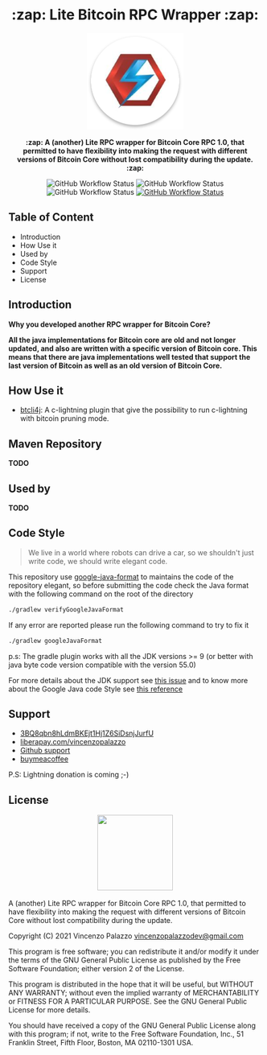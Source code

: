 <div align="center">
  <h1>:zap: Lite Bitcoin RPC Wrapper :zap:</h1>

  <img src="https://github.com/clightning4j/icons/raw/main/org/ic_launcher/res/mipmap-xxxhdpi/ic_launcher.png" />

  <p>
    <strong> :zap: A (another) Lite RPC wrapper for Bitcoin Core RPC 1.0, that permitted to have flexibility into making the request
with different versions of Bitcoin Core without lost compatibility during the update. :zap: </strong>
  </p>

  <p>
    <img alt="GitHub Workflow Status" src="https://img.shields.io/github/workflow/status/clightning4j/lite-bitcoin-rpc/Java%20CI?style=flat-square">
    <img alt="GitHub Workflow Status" src="https://img.shields.io/maven-central/v/io.github.clightning4j/lite-bitcoin-rpc?style=flat-square">
   <img alt="GitHub Workflow Status" src="https://img.shields.io/nexus/s/io.github.clightning4j/lite-bitcoin-rpc?server=https%3A%2F%2Foss.sonatype.org&style=flat-square">
    <a href="https://codecov.io/gh/clightning4j/lite-bitcoin-rpc">
     <img alt="GitHub Workflow Status" src="https://codecov.io/gh/clightning4j/lite-bitcoin-rpc/branch/main/graph/badge.svg?token=KFIW2FXMBJ">
   </a>

</p>
</div>

## Table of Content

- Introduction
- How Use it
- Used by
- Code Style
- Support
- License

## Introduction

**Why you developed another RPC wrapper for Bitcoin Core?**

__All the java implementations for Bitcoin core are old and not longer updated, and also are written with a specific version of Bitcoin core.
This means that there are java implementations well tested that support the last version of Bitcoin as well as an old version of Bitcoin Core.__

## How Use it

- [btcli4j](https://github.com/clightning4j/btcli4j): A c-lightning plugin that give the possibility to run c-lightning with bitcoin pruning mode.

## Maven Repository
__TODO__

## Used by

__TODO__

## Code Style
> We live in a world where robots can drive a car, so we shouldn't just write code, we should write elegant code.

This repository use [google-java-format](https://github.com/sherter/google-java-format-gradle-plugin) to maintains the code of the repository elegant, so
before submitting the code check the Java format with the following command on the root of the directory

```bash
./gradlew verifyGoogleJavaFormat
```

If any error are reported please run the following command to try to fix it

```bash
./gradlew googleJavaFormat
```

p.s: The gradle plugin works with all the JDK versions >= 9 (or better with java byte code version compatible with the version  55.0)

For more details about the JDK support see [this issue](https://github.com/sherter/google-java-format-gradle-plugin/issues/58)
and to know more about the Google Java code Style see [this reference](https://google.github.io/styleguide/javaguide.html)

## Support
- [3BQ8qbn8hLdmBKEjt1Hj1Z6SiDsnjJurfU](bitcoin:3BQ8qbn8hLdmBKEjt1Hj1Z6SiDsnjJurfU)
- [liberapay.com/vincenzopalazzo](https://liberapay.com/vincenzopalazzo)
- [Github support](https://github.com/sponsors/vincenzopalazzo)
- [buymeacoffee](https://www.buymeacoffee.com/vincenzopalazzo)

P.S: Lightning donation is coming ;-)

## License

<div align="center">
  <img src="https://opensource.org/files/osi_keyhole_300X300_90ppi_0.png" width="150" height="150"/>
</div>

A (another) Lite RPC wrapper for Bitcoin Core RPC 1.0, that permitted to have flexibility into making the request
with different versions of Bitcoin Core without lost compatibility during the update.

Copyright (C) 2021 Vincenzo Palazzo vincenzopalazzodev@gmail.com

This program is free software; you can redistribute it and/or modify
it under the terms of the GNU General Public License as published by
the Free Software Foundation; either version 2 of the License.

This program is distributed in the hope that it will be useful,
but WITHOUT ANY WARRANTY; without even the implied warranty of
MERCHANTABILITY or FITNESS FOR A PARTICULAR PURPOSE.  See the
GNU General Public License for more details.

You should have received a copy of the GNU General Public License along
with this program; if not, write to the Free Software Foundation, Inc.,
51 Franklin Street, Fifth Floor, Boston, MA 02110-1301 USA.
